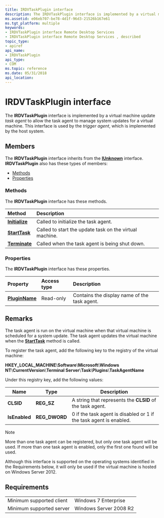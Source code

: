 ```yaml
---
title: IRDVTaskPlugin interface
description: The IRDVTaskPlugin interface is implemented by a virtual machine update task agent to allow the task agent to manage system updates for a virtual machine.
ms.assetid: e06eb707-be78-4d1f-96d3-21526b167e61
ms.tgt_platform: multiple
keywords:
- IRDVTaskPlugin interface Remote Desktop Services
- IRDVTaskPlugin interface Remote Desktop Services , described
topic_type:
- apiref
api_name:
- IRDVTaskPlugin
api_type:
- COM
ms.topic: reference
ms.date: 05/31/2018
api_location: 
---
```


# IRDVTaskPlugin interface

The **IRDVTaskPlugin** interface is implemented by a virtual machine update *task agent* to allow the task agent to manage system updates for a virtual machine. This interface is used by the *trigger agent*, which is implemented by the host system.

## Members

The **IRDVTaskPlugin** interface inherits from the [**IUnknown**](https://docs.microsoft.com/windows/desktop/api/unknwn/nn-unknwn-iunknown) interface. **IRDVTaskPlugin** also has these types of members:

-   [Methods](#methods)
-   [Properties](#properties)

### Methods

The **IRDVTaskPlugin** interface has these methods.



| Method                                          | Description                                                        |
|:------------------------------------------------|:-------------------------------------------------------------------|
| [**Initialize**](irdvtaskplugin-initialize.md) | Called to initialize the task agent.<br/>                    |
| [**StartTask**](irdvtaskplugin-starttask.md)   | Called to start the update task on the virtual machine.<br/> |
| [**Terminate**](irdvtaskplugin-terminate.md)   | Called when the task agent is being shut down.<br/>          |



 

### Properties

The **IRDVTaskPlugin** interface has these properties.



| Property                                                   | Access type          | Description                                             |
|:-----------------------------------------------------------|:---------------------|:--------------------------------------------------------|
| [**PluginName**](irdvtaskplugin-pluginname.md)<br/> | Read-only<br/> | Contains the display name of the task agent.<br/> |



 

## Remarks

The task agent is run on the virtual machine when that virtual machine is scheduled for a system update. The task agent updates the virtual machine when the [**StartTask**](irdvtaskplugin-starttask.md) method is called.

To register the task agent, add the following key to the registry of the virtual machine:

**HKEY\_LOCAL\_MACHINE**\\**Software**\\**Microsoft**\\**Windows NT**\\**CurrentVersion**\\**Terminal Server**\\**Task**\\**Plugins**\\**TaskAgentName**

Under this registry key, add the following values:



| Name                     | Type                      | Description                                                                   |
|--------------------------|---------------------------|-------------------------------------------------------------------------------|
| **CLSID**<br/>     | **REG\_SZ**<br/>    | A string that represents the **CLSID** of the task agent.<br/>          |
| **IsEnabled**<br/> | **REG\_DWORD**<br/> | 0 if the task agent is disabled or 1 if the task agent is enabled.<br/> |



 

> [!Note]  
> More than one task agent can be registered, but only one task agent will be used. If more than one task agent is enabled, only the first one found will be used.

 

Although this interface is supported on the operating systems identified in the Requirements below, it will only be used if the virtual machine is hosted on Windows Server 2012.

## Requirements



|                                     |                                   |
|-------------------------------------|-----------------------------------|
| Minimum supported client<br/> | Windows 7 Enterprise<br/>   |
| Minimum supported server<br/> | Windows Server 2008 R2<br/> |



 

 





